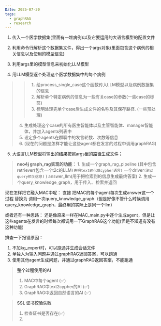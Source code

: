 ```yaml
---
Date: 2025-07-30
tags:
  - graphRAG
  - research
---
```

1. 传入一个医学数据集(里面有一堆病例)以及它要运用的大语言模型的配置文件
2. 利用命令行解析这个数据集文件，得出一个args对象(里面包含这个病例的相关信息以及使用的模型信息)
3. 利用args里的模型信息来初始化LLM模型

4. 用LLM模型逐个处理这个医学数据集中的每个病例
  > > 1. 给process_single_case这个函数传入LLM模型以及病例数据集的信息
  > > 2. 解析单个特定病例的信息为一些有关case的参数(一些case的标签)
  > > 3. 标明处理完单个case后生成文件的名称及其保存路径. (一些预处理)
  > 4. 生成处理这个case的所有医生智能体以及主管智能体、manager智能体，并加入agents列表中
  > 5. 设定多个agents在群聊中的发言轮数、次数等信息
  > 6. (现在的问题是怎样才能让这些agent都在发言的过程中调用graphRAG)


 5. 大语言LLM模型将输出的结果按照args里的路径生成文件；




>**neo4j graph_rag实现的功能：**
	1. 生成一个graph_rag_pipeline
		(其中包含
			retriever(包含一个t2c的LLM`(先把text转化成cypher语言)`
				        一个driver`(驱动query相关信息)`   )
		     answer_llm(用于把检索到的信息生成最终答案)
	2. 生成一个query_knowledge_graph，用于传入、检索并返回

现在怎样把它融入MAC中呢：
直接 把MAC的每个agent每次生成answer这一个过程 替换为 调用一次query_knowledge_graph（但是好像不管什么时候调用query_knowledge_graph，最终用的实际上是同一个llm）

或者还有一种思路：
还是像原来一样在MAC_main.py中逐个生成agent，但是让这些agents在发言的时候每次都调用一下GraphRAG这个功能(但是不知道有没有这种功能)


排查一下报错原因：
1. 不加kg_expert时，可以跑通并生成会话文件
2. 单独人为输入问题并通过graphRAG返回答案，可以跑通
3. 使用其他agent生成问题，并通过graphRAG返回答案，不能跑通

>**整个过程使用的AI**
> 1. MAC中每个agent (✅)
> 2. GraphRAG中text2cypher的AI (✅)
> 3. GraphRAG中返回自然语言的AI (✅)


>**SSL 证书校验失败**
>1. 检查证书是否存在(✅)
>2. 